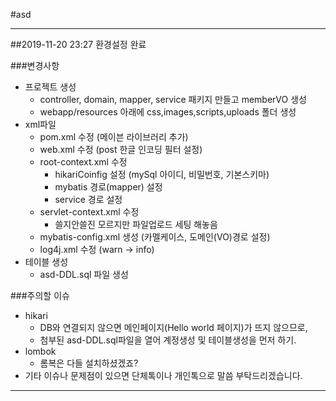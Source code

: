 #asd

--------------------------------------------------------------------

##2019-11-20 23:27 환경설정 완료

###변경사항
* 프로젝트 생성
  * controller, domain, mapper, service 패키지 만들고 memberVO 생성
  * webapp/resources 아래에 css,images,scripts,uploads 폴더 생성
* xml파일
  * pom.xml 수정 (메이븐 라이브러리 추가)
  * web.xml 수정 (post 한글 인코딩 필터 설정)
  * root-context.xml 수정
    * hikariCoinfig 설정 (mySql 아이디, 비밀번호, 기본스키마)
    * mybatis 경로(mapper) 설정
    * service 경로 설정
  * servlet-context.xml 수정
    * 쓸지안쓸진 모르지만 파일업로드 세팅 해놓음
  * mybatis-config.xml 생성 (카멜케이스, 도메인(VO)경로 설정)
  * log4j.xml 수정 (warn -> info)
* 테이블 생성
  * asd-DDL.sql 파일 생성

###주의할 이슈
* hikari
  * DB와 연결되지 않으면 메인페이지(Hello world 페이지)가 뜨지 않으므로,
  * 첨부된 asd-DDL.sql파일을 열어 계정생성 및 테이블생성을 먼저 하기.
* lombok
  * 롬복은 다들 설치하셨겠죠?
* 기타 이슈나 문제점이 있으면 단체톡이나 개인톡으로 말씀 부탁드리겠습니다.

--------------------------------------------------------------------
